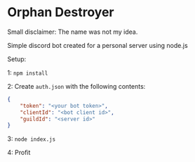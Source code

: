 # Orphan Destroyer
Small disclaimer: The name was not my idea.

Simple discord bot created for a personal server using node.js

Setup:

1: `npm install`

2: Create `auth.json` with the following contents:

```json
{
	"token": "<your bot token>",
	"clientId": "<bot client id>",
	"guildId": "<server id>"
}
```

3: `node index.js`

4: Profit
